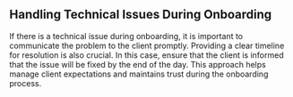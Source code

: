 ## Handling Technical Issues During Onboarding

If there is a technical issue during onboarding, it is important to communicate the problem to the client promptly. Providing a clear timeline for resolution is also crucial. In this case, ensure that the client is informed that the issue will be fixed by the end of the day. This approach helps manage client expectations and maintains trust during the onboarding process.